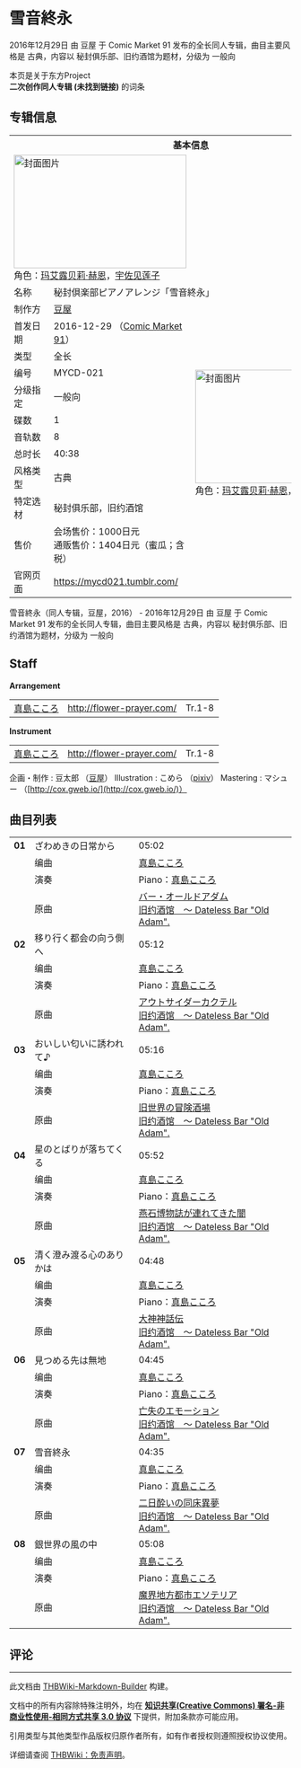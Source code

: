 # 雪音終永

<!-- source html: G:\repos\THBWiki-Markdown-Builder\THBWikiMarkdown\Temp\main\a\a1\ns0%3A%E9%9B%AA%E9%9F%B3%E7%B5%82%E6%B0%B8.html -->

2016年12月29日 由 豆屋 于 Comic Market 91 发布的全长同人专辑，曲目主要风格是 古典，内容以 秘封俱乐部、旧约酒馆为题材，分级为 一般向

本页是关于东方Project  
 **二次创作同人专辑 (未找到链接)** 的词条
## 专辑信息

<table><tbody><tr><th colspan="3">基本信息</th></tr><tr><td class="cover-artwork-mobile" colspan="2"><a href="./文件-雪音終永封面.png.md" class="image" title="封面图片"><img alt="封面图片" src="https://upload.thwiki.cc/thumb/f/f8/%E9%9B%AA%E9%9F%B3%E7%B5%82%E6%B0%B8%E5%B0%81%E9%9D%A2.png/308px-%E9%9B%AA%E9%9F%B3%E7%B5%82%E6%B0%B8%E5%B0%81%E9%9D%A2.png" decoding="async" loading="lazy" width="308" height="202" srcset="https://upload.thwiki.cc/thumb/f/f8/%E9%9B%AA%E9%9F%B3%E7%B5%82%E6%B0%B8%E5%B0%81%E9%9D%A2.png/462px-%E9%9B%AA%E9%9F%B3%E7%B5%82%E6%B0%B8%E5%B0%81%E9%9D%A2.png 1.5x, https://upload.thwiki.cc/thumb/f/f8/%E9%9B%AA%E9%9F%B3%E7%B5%82%E6%B0%B8%E5%B0%81%E9%9D%A2.png/616px-%E9%9B%AA%E9%9F%B3%E7%B5%82%E6%B0%B8%E5%B0%81%E9%9D%A2.png 2x" data-file-width="763" data-file-height="500"></a><div class="cover-char">角色：<a href="./玛艾露贝莉·赫恩.md" title="玛艾露贝莉·赫恩">玛艾露贝莉·赫恩</a>，<a href="./宇佐见莲子.md" title="宇佐见莲子">宇佐见莲子</a></div></td>
</tr><tr><td class="label">名称</td><td colspan="2"> 秘封倶楽部ピアノアレンジ「雪音終永」 </td></tr><tr><td class="label">制作方</td><td><a href="./豆屋.md" title="豆屋">豆屋</a></td><td class="cover-artwork" rowspan="11" style="min-width:308px;"><a href="./文件-雪音終永封面.png.md" class="image" title="封面图片"><img alt="封面图片" src="https://upload.thwiki.cc/thumb/f/f8/%E9%9B%AA%E9%9F%B3%E7%B5%82%E6%B0%B8%E5%B0%81%E9%9D%A2.png/308px-%E9%9B%AA%E9%9F%B3%E7%B5%82%E6%B0%B8%E5%B0%81%E9%9D%A2.png" decoding="async" loading="lazy" width="308" height="202" srcset="https://upload.thwiki.cc/thumb/f/f8/%E9%9B%AA%E9%9F%B3%E7%B5%82%E6%B0%B8%E5%B0%81%E9%9D%A2.png/462px-%E9%9B%AA%E9%9F%B3%E7%B5%82%E6%B0%B8%E5%B0%81%E9%9D%A2.png 1.5x, https://upload.thwiki.cc/thumb/f/f8/%E9%9B%AA%E9%9F%B3%E7%B5%82%E6%B0%B8%E5%B0%81%E9%9D%A2.png/616px-%E9%9B%AA%E9%9F%B3%E7%B5%82%E6%B0%B8%E5%B0%81%E9%9D%A2.png 2x" data-file-width="763" data-file-height="500"></a><div class="cover-char">角色：<a href="./玛艾露贝莉·赫恩.md" title="玛艾露贝莉·赫恩">玛艾露贝莉·赫恩</a>，<a href="./宇佐见莲子.md" title="宇佐见莲子">宇佐见莲子</a></div></td>
</tr><tr><td class="label">首发日期</td><td>2016-12-29&#160;（<a href="/展会作品列表?e=Comic+Market%2391">Comic Market 91</a>）</td></tr><tr><td class="label">类型</td><td>全长</td></tr><tr><td class="label">编号</td><td>MYCD-021</td></tr><tr><td class="label">分级指定</td><td>一般向</td></tr><tr><td class="label">碟数</td><td>1</td></tr><tr><td class="label">音轨数</td><td>8</td></tr><tr><td class="label">总时长</td><td>40:38</td></tr><tr><td class="label">风格类型</td><td>古典</td></tr><tr><td class="label">特定选材</td><td>秘封俱乐部，旧约酒馆</td></tr><tr><td class="label">售价</td><td>会场售价：1000日元<br>通贩售价：1404日元（蜜瓜；含税）</td></tr>
<tr><td class="label">官网页面</td><td colspan="2"><a rel="nofollow" class="external free" href="https://mycd021.tumblr.com/">https://mycd021.tumblr.com/</a></td></tr></tbody></table>

雪音終永（同人专辑，豆屋，2016） - 2016年12月29日 由 豆屋 于 Comic Market 91 发布的全长同人专辑，曲目主要风格是 古典，内容以 秘封俱乐部、旧约酒馆为题材，分级为 一般向
## Staff
  
 **Arrangement**   

<table><tbody><tr><td><a href="/index.php?title=%E7%9C%9F%E5%B3%B6%E3%81%93%E3%81%93%E3%82%8D&amp;action=edit&amp;redlink=1" class="new" title="真島こころ（页面不存在）">真島こころ</a></td><td><a rel="nofollow" class="external text" href="http://flower-prayer.com/">http://flower-prayer.com/</a></td><td>Tr.1-8</td></tr></tbody></table>

  
 **Instrument**   

<table><tbody><tr><td><a href="/index.php?title=%E7%9C%9F%E5%B3%B6%E3%81%93%E3%81%93%E3%82%8D&amp;action=edit&amp;redlink=1" class="new" title="真島こころ（页面不存在）">真島こころ</a></td><td><a rel="nofollow" class="external text" href="http://flower-prayer.com/">http://flower-prayer.com/</a></td><td>Tr.1-8</td></tr></tbody></table>


企画・制作
: 豆太郎 （[豆屋](./豆屋.md)）
Illustration
: こめら （[pixiv](http://www.pixiv.net/member.php?id=1078746)）
Mastering
: マシュー （[http://cox.gweb.io/](http://cox.gweb.io/)）

## 曲目列表

<table><tbody><tr><td id="1" class="infoYD"><b>01</b></td><td id="ざわめきの日常から" colspan="2" class="title">ざわめきの日常から<span class="thcsearchlinks"><a rel="nofollow" class="external text" href="https://cd.thwiki.cc?arrange=真島こころ&amp;ogmusic=バー・オールドアダム&amp;fromwiki=雪音終永"><span title="搜索相似同人曲"></span></a></span></td><td class="time">05:02</td></tr><tr><td class="left"></td><td class="label">编曲</td><td class="text" colspan="2"><a href="/index.php?title=%E7%9C%9F%E5%B3%B6%E3%81%93%E3%81%93%E3%82%8D&amp;action=edit&amp;redlink=1" class="new" title="真島こころ（页面不存在）">真島こころ</a><span class="thcsearchlinks"><a rel="nofollow" class="external text" href="https://cd.thwiki.cc?arrange=，真島こころ&amp;fromwiki=雪音終永"><span></span></a></span></td></tr><tr><td class="left"></td><td class="label">演奏</td><td class="text" colspan="2">Piano：<a href="/index.php?title=%E7%9C%9F%E5%B3%B6%E3%81%93%E3%81%93%E3%82%8D&amp;action=edit&amp;redlink=1" class="new" title="真島こころ（页面不存在）">真島こころ</a></td></tr><tr><td class="left"></td><td class="label">原曲</td><td class="text" colspan="2"><span class="thcsearchlinks"><a rel="nofollow" class="external text" href="https://cd.thwiki.cc?ogmusic=バー・オールドアダム&amp;fromwiki=雪音終永"><span></span></a></span><div class="ogmusic"><a href="/%E3%83%90%E3%83%BC%E3%83%BB%E3%82%AA%E3%83%BC%E3%83%AB%E3%83%89%E3%82%A2%E3%83%80%E3%83%A0" class="mw-redirect" title="バー・オールドアダム">バー・オールドアダム</a></div><div class="source"><a href="/%E6%97%A7%E7%BA%A6%E9%85%92%E9%A6%86_%EF%BD%9E_Dateless_Bar_%22Old_Adam%22." class="mw-redirect" title="旧约酒馆 ～ Dateless Bar &quot;Old Adam&quot;.">旧约酒馆　～ Dateless Bar "Old Adam".</a></div></td></tr>
<tr><td id="2" class="infoYD"><b>02</b></td><td id="移り行く都会の向う側へ" colspan="2" class="title">移り行く都会の向う側へ<span class="thcsearchlinks"><a rel="nofollow" class="external text" href="https://cd.thwiki.cc?arrange=真島こころ&amp;ogmusic=アウトサイダーカクテル&amp;fromwiki=雪音終永"><span title="搜索相似同人曲"></span></a></span></td><td class="time">05:12</td></tr><tr><td class="left"></td><td class="label">编曲</td><td class="text" colspan="2"><a href="/index.php?title=%E7%9C%9F%E5%B3%B6%E3%81%93%E3%81%93%E3%82%8D&amp;action=edit&amp;redlink=1" class="new" title="真島こころ（页面不存在）">真島こころ</a><span class="thcsearchlinks"><a rel="nofollow" class="external text" href="https://cd.thwiki.cc?arrange=，真島こころ&amp;fromwiki=雪音終永"><span></span></a></span></td></tr><tr><td class="left"></td><td class="label">演奏</td><td class="text" colspan="2">Piano：<a href="/index.php?title=%E7%9C%9F%E5%B3%B6%E3%81%93%E3%81%93%E3%82%8D&amp;action=edit&amp;redlink=1" class="new" title="真島こころ（页面不存在）">真島こころ</a></td></tr><tr><td class="left"></td><td class="label">原曲</td><td class="text" colspan="2"><span class="thcsearchlinks"><a rel="nofollow" class="external text" href="https://cd.thwiki.cc?ogmusic=アウトサイダーカクテル&amp;fromwiki=雪音終永"><span></span></a></span><div class="ogmusic"><a href="/%E3%82%A2%E3%82%A6%E3%83%88%E3%82%B5%E3%82%A4%E3%83%80%E3%83%BC%E3%82%AB%E3%82%AF%E3%83%86%E3%83%AB" class="mw-redirect" title="アウトサイダーカクテル">アウトサイダーカクテル</a></div><div class="source"><a href="/%E6%97%A7%E7%BA%A6%E9%85%92%E9%A6%86_%EF%BD%9E_Dateless_Bar_%22Old_Adam%22." class="mw-redirect" title="旧约酒馆 ～ Dateless Bar &quot;Old Adam&quot;.">旧约酒馆　～ Dateless Bar "Old Adam".</a></div></td></tr>
<tr><td id="3" class="infoYD"><b>03</b></td><td id="おいしい匂いに誘われて♪" colspan="2" class="title">おいしい匂いに誘われて♪<span class="thcsearchlinks"><a rel="nofollow" class="external text" href="https://cd.thwiki.cc?arrange=真島こころ&amp;ogmusic=旧世界の冒険酒場&amp;fromwiki=雪音終永"><span title="搜索相似同人曲"></span></a></span></td><td class="time">05:16</td></tr><tr><td class="left"></td><td class="label">编曲</td><td class="text" colspan="2"><a href="/index.php?title=%E7%9C%9F%E5%B3%B6%E3%81%93%E3%81%93%E3%82%8D&amp;action=edit&amp;redlink=1" class="new" title="真島こころ（页面不存在）">真島こころ</a><span class="thcsearchlinks"><a rel="nofollow" class="external text" href="https://cd.thwiki.cc?arrange=，真島こころ&amp;fromwiki=雪音終永"><span></span></a></span></td></tr><tr><td class="left"></td><td class="label">演奏</td><td class="text" colspan="2">Piano：<a href="/index.php?title=%E7%9C%9F%E5%B3%B6%E3%81%93%E3%81%93%E3%82%8D&amp;action=edit&amp;redlink=1" class="new" title="真島こころ（页面不存在）">真島こころ</a></td></tr><tr><td class="left"></td><td class="label">原曲</td><td class="text" colspan="2"><span class="thcsearchlinks"><a rel="nofollow" class="external text" href="https://cd.thwiki.cc?ogmusic=旧世界の冒険酒場&amp;fromwiki=雪音終永"><span></span></a></span><div class="ogmusic"><a href="/%E6%97%A7%E4%B8%96%E7%95%8C%E3%81%AE%E5%86%92%E9%99%BA%E9%85%92%E5%A0%B4" class="mw-redirect" title="旧世界の冒険酒場">旧世界の冒険酒場</a></div><div class="source"><a href="/%E6%97%A7%E7%BA%A6%E9%85%92%E9%A6%86_%EF%BD%9E_Dateless_Bar_%22Old_Adam%22." class="mw-redirect" title="旧约酒馆 ～ Dateless Bar &quot;Old Adam&quot;.">旧约酒馆　～ Dateless Bar "Old Adam".</a></div></td></tr>
<tr><td id="4" class="infoYD"><b>04</b></td><td id="星のとばりが落ちてくる" colspan="2" class="title">星のとばりが落ちてくる<span class="thcsearchlinks"><a rel="nofollow" class="external text" href="https://cd.thwiki.cc?arrange=真島こころ&amp;ogmusic=燕石博物誌が連れてきた闇&amp;fromwiki=雪音終永"><span title="搜索相似同人曲"></span></a></span></td><td class="time">05:52</td></tr><tr><td class="left"></td><td class="label">编曲</td><td class="text" colspan="2"><a href="/index.php?title=%E7%9C%9F%E5%B3%B6%E3%81%93%E3%81%93%E3%82%8D&amp;action=edit&amp;redlink=1" class="new" title="真島こころ（页面不存在）">真島こころ</a><span class="thcsearchlinks"><a rel="nofollow" class="external text" href="https://cd.thwiki.cc?arrange=，真島こころ&amp;fromwiki=雪音終永"><span></span></a></span></td></tr><tr><td class="left"></td><td class="label">演奏</td><td class="text" colspan="2">Piano：<a href="/index.php?title=%E7%9C%9F%E5%B3%B6%E3%81%93%E3%81%93%E3%82%8D&amp;action=edit&amp;redlink=1" class="new" title="真島こころ（页面不存在）">真島こころ</a></td></tr><tr><td class="left"></td><td class="label">原曲</td><td class="text" colspan="2"><span class="thcsearchlinks"><a rel="nofollow" class="external text" href="https://cd.thwiki.cc?ogmusic=燕石博物誌が連れてきた闇&amp;fromwiki=雪音終永"><span></span></a></span><div class="ogmusic"><a href="/%E7%87%95%E7%9F%B3%E5%8D%9A%E7%89%A9%E8%AA%8C%E3%81%8C%E9%80%A3%E3%82%8C%E3%81%A6%E3%81%8D%E3%81%9F%E9%97%87" class="mw-redirect" title="燕石博物誌が連れてきた闇">燕石博物誌が連れてきた闇</a></div><div class="source"><a href="/%E6%97%A7%E7%BA%A6%E9%85%92%E9%A6%86_%EF%BD%9E_Dateless_Bar_%22Old_Adam%22." class="mw-redirect" title="旧约酒馆 ～ Dateless Bar &quot;Old Adam&quot;.">旧约酒馆　～ Dateless Bar "Old Adam".</a></div></td></tr>
<tr><td id="5" class="infoYD"><b>05</b></td><td id="清く澄み渡る心のありかは" colspan="2" class="title">清く澄み渡る心のありかは<span class="thcsearchlinks"><a rel="nofollow" class="external text" href="https://cd.thwiki.cc?arrange=真島こころ&amp;ogmusic=大神神話伝&amp;fromwiki=雪音終永"><span title="搜索相似同人曲"></span></a></span></td><td class="time">04:48</td></tr><tr><td class="left"></td><td class="label">编曲</td><td class="text" colspan="2"><a href="/index.php?title=%E7%9C%9F%E5%B3%B6%E3%81%93%E3%81%93%E3%82%8D&amp;action=edit&amp;redlink=1" class="new" title="真島こころ（页面不存在）">真島こころ</a><span class="thcsearchlinks"><a rel="nofollow" class="external text" href="https://cd.thwiki.cc?arrange=，真島こころ&amp;fromwiki=雪音終永"><span></span></a></span></td></tr><tr><td class="left"></td><td class="label">演奏</td><td class="text" colspan="2">Piano：<a href="/index.php?title=%E7%9C%9F%E5%B3%B6%E3%81%93%E3%81%93%E3%82%8D&amp;action=edit&amp;redlink=1" class="new" title="真島こころ（页面不存在）">真島こころ</a></td></tr><tr><td class="left"></td><td class="label">原曲</td><td class="text" colspan="2"><span class="thcsearchlinks"><a rel="nofollow" class="external text" href="https://cd.thwiki.cc?ogmusic=大神神話伝&amp;fromwiki=雪音終永"><span></span></a></span><div class="ogmusic"><a href="/%E5%A4%A7%E7%A5%9E%E7%A5%9E%E8%A9%B1%E4%BC%9D" class="mw-redirect" title="大神神話伝">大神神話伝</a></div><div class="source"><a href="/%E6%97%A7%E7%BA%A6%E9%85%92%E9%A6%86_%EF%BD%9E_Dateless_Bar_%22Old_Adam%22." class="mw-redirect" title="旧约酒馆 ～ Dateless Bar &quot;Old Adam&quot;.">旧约酒馆　～ Dateless Bar "Old Adam".</a></div></td></tr>
<tr><td id="6" class="infoYD"><b>06</b></td><td id="見つめる先は無地" colspan="2" class="title">見つめる先は無地<span class="thcsearchlinks"><a rel="nofollow" class="external text" href="https://cd.thwiki.cc?arrange=真島こころ&amp;ogmusic=亡失のエモーション&amp;fromwiki=雪音終永"><span title="搜索相似同人曲"></span></a></span></td><td class="time">04:45</td></tr><tr><td class="left"></td><td class="label">编曲</td><td class="text" colspan="2"><a href="/index.php?title=%E7%9C%9F%E5%B3%B6%E3%81%93%E3%81%93%E3%82%8D&amp;action=edit&amp;redlink=1" class="new" title="真島こころ（页面不存在）">真島こころ</a><span class="thcsearchlinks"><a rel="nofollow" class="external text" href="https://cd.thwiki.cc?arrange=，真島こころ&amp;fromwiki=雪音終永"><span></span></a></span></td></tr><tr><td class="left"></td><td class="label">演奏</td><td class="text" colspan="2">Piano：<a href="/index.php?title=%E7%9C%9F%E5%B3%B6%E3%81%93%E3%81%93%E3%82%8D&amp;action=edit&amp;redlink=1" class="new" title="真島こころ（页面不存在）">真島こころ</a></td></tr><tr><td class="left"></td><td class="label">原曲</td><td class="text" colspan="2"><span class="thcsearchlinks"><a rel="nofollow" class="external text" href="https://cd.thwiki.cc?ogmusic=亡失のエモーション&amp;fromwiki=雪音終永"><span></span></a></span><div class="ogmusic"><a href="/%E4%BA%A1%E5%A4%B1%E3%81%AE%E3%82%A8%E3%83%A2%E3%83%BC%E3%82%B7%E3%83%A7%E3%83%B3" class="mw-redirect" title="亡失のエモーション">亡失のエモーション</a></div><div class="source"><a href="/%E6%97%A7%E7%BA%A6%E9%85%92%E9%A6%86_%EF%BD%9E_Dateless_Bar_%22Old_Adam%22." class="mw-redirect" title="旧约酒馆 ～ Dateless Bar &quot;Old Adam&quot;.">旧约酒馆　～ Dateless Bar "Old Adam".</a></div></td></tr>
<tr><td id="7" class="infoYD"><b>07</b></td><td id="雪音終永" colspan="2" class="title">雪音終永<span class="thcsearchlinks"><a rel="nofollow" class="external text" href="https://cd.thwiki.cc?arrange=真島こころ&amp;ogmusic=二日酔いの同床異夢&amp;fromwiki=雪音終永"><span title="搜索相似同人曲"></span></a></span></td><td class="time">04:35</td></tr><tr><td class="left"></td><td class="label">编曲</td><td class="text" colspan="2"><a href="/index.php?title=%E7%9C%9F%E5%B3%B6%E3%81%93%E3%81%93%E3%82%8D&amp;action=edit&amp;redlink=1" class="new" title="真島こころ（页面不存在）">真島こころ</a><span class="thcsearchlinks"><a rel="nofollow" class="external text" href="https://cd.thwiki.cc?arrange=，真島こころ&amp;fromwiki=雪音終永"><span></span></a></span></td></tr><tr><td class="left"></td><td class="label">演奏</td><td class="text" colspan="2">Piano：<a href="/index.php?title=%E7%9C%9F%E5%B3%B6%E3%81%93%E3%81%93%E3%82%8D&amp;action=edit&amp;redlink=1" class="new" title="真島こころ（页面不存在）">真島こころ</a></td></tr><tr><td class="left"></td><td class="label">原曲</td><td class="text" colspan="2"><span class="thcsearchlinks"><a rel="nofollow" class="external text" href="https://cd.thwiki.cc?ogmusic=二日酔いの同床異夢&amp;fromwiki=雪音終永"><span></span></a></span><div class="ogmusic"><a href="/%E4%BA%8C%E6%97%A5%E9%85%94%E3%81%84%E3%81%AE%E5%90%8C%E5%BA%8A%E7%95%B0%E5%A4%A2" class="mw-redirect" title="二日酔いの同床異夢">二日酔いの同床異夢</a></div><div class="source"><a href="/%E6%97%A7%E7%BA%A6%E9%85%92%E9%A6%86_%EF%BD%9E_Dateless_Bar_%22Old_Adam%22." class="mw-redirect" title="旧约酒馆 ～ Dateless Bar &quot;Old Adam&quot;.">旧约酒馆　～ Dateless Bar "Old Adam".</a></div></td></tr>
<tr><td id="8" class="infoYD"><b>08</b></td><td id="銀世界の風の中" colspan="2" class="title">銀世界の風の中<span class="thcsearchlinks"><a rel="nofollow" class="external text" href="https://cd.thwiki.cc?arrange=真島こころ&amp;ogmusic=魔界地方都市エソテリア&amp;fromwiki=雪音終永"><span title="搜索相似同人曲"></span></a></span></td><td class="time">05:08</td></tr><tr><td class="left"></td><td class="label">编曲</td><td class="text" colspan="2"><a href="/index.php?title=%E7%9C%9F%E5%B3%B6%E3%81%93%E3%81%93%E3%82%8D&amp;action=edit&amp;redlink=1" class="new" title="真島こころ（页面不存在）">真島こころ</a><span class="thcsearchlinks"><a rel="nofollow" class="external text" href="https://cd.thwiki.cc?arrange=，真島こころ&amp;fromwiki=雪音終永"><span></span></a></span></td></tr><tr><td class="left"></td><td class="label">演奏</td><td class="text" colspan="2">Piano：<a href="/index.php?title=%E7%9C%9F%E5%B3%B6%E3%81%93%E3%81%93%E3%82%8D&amp;action=edit&amp;redlink=1" class="new" title="真島こころ（页面不存在）">真島こころ</a></td></tr><tr><td class="left"></td><td class="label">原曲</td><td class="text" colspan="2"><span class="thcsearchlinks"><a rel="nofollow" class="external text" href="https://cd.thwiki.cc?ogmusic=魔界地方都市エソテリア&amp;fromwiki=雪音終永"><span></span></a></span><div class="ogmusic"><a href="/%E9%AD%94%E7%95%8C%E5%9C%B0%E6%96%B9%E9%83%BD%E5%B8%82%E3%82%A8%E3%82%BD%E3%83%86%E3%83%AA%E3%82%A2" class="mw-redirect" title="魔界地方都市エソテリア">魔界地方都市エソテリア</a></div><div class="source"><a href="/%E6%97%A7%E7%BA%A6%E9%85%92%E9%A6%86_%EF%BD%9E_Dateless_Bar_%22Old_Adam%22." class="mw-redirect" title="旧约酒馆 ～ Dateless Bar &quot;Old Adam&quot;.">旧约酒馆　～ Dateless Bar "Old Adam".</a></div></td></tr></tbody></table>


## 评论




---

此文档由 [THBWiki-Markdown-Builder](https://github.com/Delsin-Yu/THBWiki-Markdown-Builder) 构建。

文档中的所有内容除特殊注明外，均在 [**知识共享(Creative Commons) 署名-非商业性使用-相同方式共享 3.0 协议**](https://creativecommons.org/licenses/by-sa/3.0/deed.zh-hans) 下提供，附加条款亦可能应用。

引用类型与其他类型作品版权归原作者所有，如有作者授权则遵照授权协议使用。

详细请查阅 [THBWiki：免责声明](https://thbwiki.cc/THBWiki:%E5%85%8D%E8%B4%A3%E5%A3%B0%E6%98%8E)。

